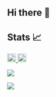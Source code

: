 ## Hi there 👋


## Stats 📈
<p align="left">
  <a href="https://github.com/Kakigoori-jp">
    <img height="20" src="https://komarev.com/ghpvc/?username=Kakigoori-jp" />
  </a>
  <a href="https://github.com/Kakigoori-jp">
    <img height="20" src="https://img.shields.io/github/followers/Kakigoori-jp?label=follow&logo=github&style=flat" />
  </a>
</p>

![](http://github-profile-summary-cards.vercel.app/api/cards/profile-details?username=Kakigoori-jp&theme=gruvbox)
<!-- ![](http://github-profile-summary-cards.vercel.app/api/cards/repos-per-language?username=Kakigoori-jp&theme=gruvbox) -->
<!-- ![](http://github-profile-summary-cards.vercel.app/api/cards/most-commit-language?username=Kakigoori-jp&theme=gruvbox) -->
![](http://github-profile-summary-cards.vercel.app/api/cards/stats?username=Kakigoori-jp&theme=gruvbox)
<!-- ![](http://github-profile-summary-cards.vercel.app/api/cards/productive-time?username=Kakigoori-jp&theme=gruvbox&utcOffset=9) -->
